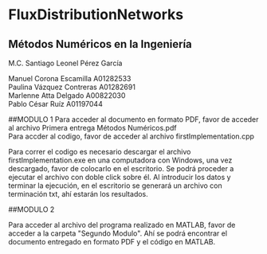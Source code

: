 # FluxDistributionNetworks

## Métodos Numéricos en la Ingeniería

M.C. Santiago Leonel Pérez García

Manuel Corona Escamilla A01282533  
Paulina Vázquez Contreras A01282691  
Marlenne Atta Delgado A00822030  
Pablo César Ruíz A01197044  


##MODULO 1
Para acceder al documento en formato PDF, favor de acceder al archivo Primera entrega Métodos Numéricos.pdf  
Para accder al codigo, favor de acceder al archivo firstImplementation.cpp  

Para correr el codigo es necesario descargar el archivo firstImplementation.exe en una computadora con Windows, una vez descargado, favor de colocarlo en el escritorio. Se podrá proceder a ejecutar el archivo con doble click sobre él. 
Al introducir los datos y terminar la ejecución, en el escritorio se generará un archivo con terminación txt, ahí estarán los resultados.

##MODULO 2

Para acceder al archivo del programa realizado en MATLAB, favor de acceder a la carpeta "Segundo Modulo". Ahí se podrá encontrar el documento entregado en formato PDF y el código en MATLAB.